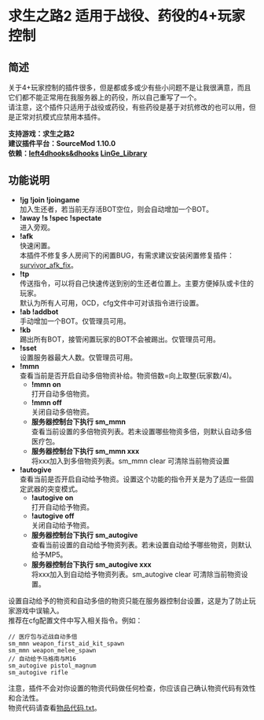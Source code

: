 # 求生之路2 适用于战役、药役的4+玩家控制

## 简述

关于4+玩家控制的插件很多，但是都或多或少有些小问题不是让我很满意，而且它们都不能正常用在我服务器上的药役，所以自己重写了一个。   
请注意，这个插件只适用于战役或药役，有些药役是基于对抗修改的也可以用，但是正常对抗模式应禁用本插件。

**支持游戏：求生之路2**  
**建议插件平台：SourceMod 1.10.0**  
**依赖：[left4dhooks&dhooks](https://forums.alliedmods.net/showthread.php?t=321696) [LinGe_Library](https://github.com/LinGe515/L4D_LinGe_Plugins/tree/main/LinGe_Library)**

## 功能说明

- **!jg !join !joingame**  
  加入生还者，若当前无存活BOT空位，则会自动增加一个BOT。
- **!away !s !spec !spectate**  
  进入旁观。
- **!afk**  
  快速闲置。  
  本插件不修复多人房间下的闲置BUG，有需求建议安装闲置修复插件：[survivor_afk_fix](https://github.com/LuxLuma/Left-4-fix/tree/master/left%204%20fix/survivors/survivor_afk_fix)。
- **!tp**  
  传送指令，可以将自己快速传送到别的生还者位置上。主要方便掉队或卡住的玩家。  
  默认为所有人可用，0CD，cfg文件中可对该指令进行设置。
- **!ab !addbot**  
  手动增加一个BOT。仅管理员可用。
- **!kb**  
  踢出所有BOT，接管闲置玩家的BOT不会被踢出。仅管理员可用。
- **!sset**  
  设置服务器最大人数。仅管理员可用。
- **!mmn**  
  查看当前是否开启自动多倍物资补给。物资倍数=向上取整(玩家数/4)。  
  - **!mmn on**  
    打开自动多倍物资。
  - **!mmn off**  
    关闭自动多倍物资。
  - **服务器控制台下执行 sm_mmn**  
    查看当前设置的多倍物资列表。若未设置哪些物资多倍，则默认自动多倍医疗包。 
  - **服务器控制台下执行 sm_mmn xxx**  
    将xxx加入到多倍物资列表。sm_mmn clear 可清除当前物资设置
- **!autogive**  
  查看当前是否开启自动给予物资。设置这个功能的指令开关是为了适应一些固定武器的突变模式。
  - **!autogive on**  
    打开自动给予物资。
  - **!autogive off**  
    关闭自动给予物资。
  - **服务器控制台下执行 sm_autogive**  
    查看当前设置的自动给予物资列表。若未设置自动给予哪些物资，则默认给予MP5。
  - **服务器控制台下执行 sm_autogive xxx**  
    将xxx加入到自动给予物资列表。sm_autogive clear 可清除当前物资设置。

设置自动给予的物资和自动多倍的物资只能在服务器控制台设置，这是为了防止玩家游戏中误输入。  
推荐在cfg配置文件中写入相关指令。例如：  

```
// 医疗包与近战自动多倍
sm_mmn weapon_first_aid_kit_spawn
sm_mmn weapon_melee_spawn
// 自动给予马格南与M16
sm_autogive pistol_magnum
sm_autogive rifle
```

注意，插件不会对你设置的物资代码做任何检查，你应该自己确认物资代码有效性和合法性。  
物资代码请查看[物品代码.txt](物品代码.txt)。